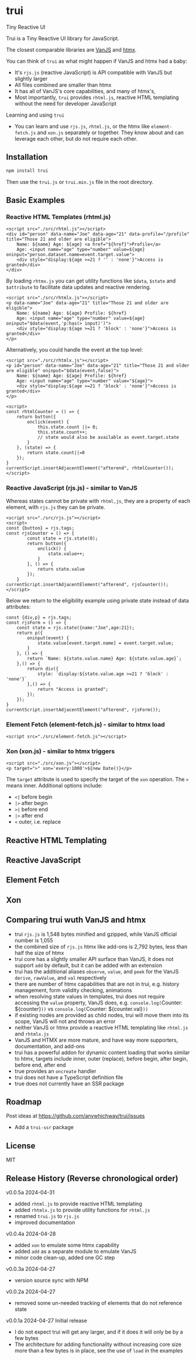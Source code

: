 # trui
Tiny Reactive UI

Trui is a Tiny Reactive UI library for JavaScript.

The closest comparable libraries are [VanJS](https://vanjs.org/) and [htmx](https://htmx.org/).

You can think of `trui` as what might happen if VanJS and htmx had a baby:
- It's `rjs.js` (reactive JavaScript) is API compatible with VanJS but slightly larger
- All files combined are smaller than htmx
- It has all of VanJS's core capabilities, and many of htmx's,
- Most importantly, `trui` provides `rhtml.js`, reactive HTML templating without the need for developer JavaScript

Learning and using `trui`
- You can learn and use `rjs.js`, `rhtml.js`, or the htmx like `element-fetch.js` and `xon.js` separately or together. They know about and can leverage each other, but do not require each other.



## Installation

```bash
npm install trui
```
Then use the `trui.js` or `trui.min.js` file in the root directory.


## Basic Examples

### Reactive HTML Templates (rhtml.js)

```!html
<script src="./src/rhtml.js"></script>
<div id="person" data-name="Joe" data-age="21" data-profile="/profile" title="Those 21 and older are eligible">
    Name: ${name} Age: ${age} <a href="${href}">Profile</a>
    Age: <input name="age" type="number" value=${age} oninput="person.dataset.name=event.target.value">
    <div style="display:${age >=21 ? '' : 'none'}">Access is granted</div>
</div>
```

By loading `rhtmx.js` you can get utility functions like `$data`, `$state` and `$attribute` to facilitate data updates and reactive rendering. 

```!html
<script src="./src/rhtmlx.js"></script>
<p data-name="Joe" data-age="21" title="Those 21 and older are eligible">
    Name: ${name} Age: ${age} Profile: ${href}
    Age: <input name="age" type="number" value=${age} oninput="$data(event,'p:has(> input)')">
    <div style="display:${age >=21 ? 'block' : 'none'}">Access is granted</div>
</p>
```

Alternatively, you could handle the event at the top level:

```!html
<script src="./src/rhtmlx.js"></script>
<p id="person" data-name="Joe" data-age="21" title="Those 21 and older are eligible" oninput="$data(event,false)">
    Name: ${name} Age: ${age} Profile: ${href}
    Age: <input name="age" type="number" value="${age}">
    <div style="display:${age >=21 ? 'block' : 'none'}">Access is granted</div>
</p>
```

```!html
<script>
const rhtmlCounter = () => {
    return button({
        onclick(event) {
            this.state.count ||= 0;
            this.state.count++;
            // state would also be available as event.target.state
        }
    }, (state) => {
        return state.count||=0
    });
}
currentScript.insertAdjacentElement("afterend", rhtmlCounter());
</script>
```

### Reactive JavaScript (rjs.js) - similar to VanJS

Whereas states cannot be private with `rhtml,js`, they are a property of each element, with `rjs.js` they can be private.

```!html
<script src="./src/rjs.js"></script>
<script>
const {button} = rjs.tags;
const rjsCounter = () => {
        const state = rjs.state(0);
        return button({
            onclick() {
                state.value++;
            }
        }, () => {
            return state.value
        });
    }
currentScript.insertAdjacentElement("afterend", rjsCounter());
</script>
```

Below we return to the eligibility example using private state instead of data attributes:

```!html
const {div,p} = rjs.tags;
const rjsForm = () => {
    const state = rjs.state({name:"Joe",age:21});
    return p({
        oninput(event) {
            state.value[event.target.name] = event.target.value;
        }
    }, () => {
        return `Name: ${state.value.name} Age: ${state.value.age}`;
    },() => {
        return div({
            style: `display:${state.value.age >=21 ? 'block' : 'none'}`
        },() => {
            return "Access is granted";
        });
    });
}
currentScript.insertAdjacentElement("afterend", rjsForm());
```

### Element Fetch (element-fetch.js) - similar to htmx load

```!html
<script src="./src/element-fetch.js"></script>
```

### Xon (xon.js) - similar to htmx triggers

```!html
<script src="./src/xon.js"></script>
<p target=">" xon='every:1000'>${new Date()}</p>
```

The `target` attribute is used to specify the target of the `xon` operation. The `>` means inner. Additional options include:
- `<|` before begin
- `|>` after begin
- `>|` before end
- `|>` after end
- `<` outer, i.e. replace


## Reactive HTML Templating


## Reactive JavaScript


## Element Fetch


## Xon



## Comparing trui wuth VanJS and htmx

- trui `rjs.js` is 1,548 bytes minified and gzipped, while VanJS official number is 1,055
- the combined size of `rjs.js` htmx like add-ons is 2,792 bytes, less than half the size of htmx
- trui core has a slightly smaller API surface than VanJS, it does not support `add` by default, but it can be added with an extension
- trui has the additional aliases `observe`, `value`, and `peek` for the VanJS `derive`, `rawValue`, and `val` respectively
- there are number of htmx capabilities that are not in trui, e.g. history management, form validity checking, animations
- when resolving state values in templates, trui does not require accessing the `value` property, VanJS does, e.g. `console.log(`Counter: ${counter}`))` vs `console.log(`Counter: ${counter.val}`))`
- if existing nodes are provided as child nodes, trui will move them into its scope, VanJS will not and throws an error
- neither VanJS or htmx provide a reactive HTML templating like `rhtml.js` and `rhtmlx.js`
- VanJS and HTMX are more mature, and have way more supporters, documentation, and add-ons
- trui has a powerful addon for dynamic content loading that works similar to htmx, targets include inner, outer (replace), before begin, after begin, before end, after end
- true provides an `oncreate` handler
- trui does not have a TypeScript definition file
- true does not currently have an SSR package

## Roadmap

Post ideas at https://github.com/anywhichway/trui/issues

- Add a `trui-ssr` package

## License

MIT

## Release History (Reverse chronological order)

v0.0.5a 2024-04-31

- added `rhtml.js` to provide reactive HTML templating
- added `rhtmlx.js` to provide utility functions for `rhtml.js`
- renamed `trui.js` to `rjs.js`
- improved documentation

v0.0.4a 2024-04-28

- added `xon` to emulate some htmx capability
- added `add` as a separate module to emulate VanJS
- minor code clean-up, added one GC step

v0.0.3a 2024-04-27

- version source sync with NPM

v0.0.2a 2024-04-27

- removed some un-needed tracking of elements that do not reference state

v0.0.1a 2024-04-27 Initial release

- I do not expect trui will get any larger, and if it does it will only be by a few bytes
- The architecture for adding functionality without increasing core size more than a few bytes is in place, see the use of `load` in the examples

<script type="module">
    import {examplify} from 'https://unpkg.com/examplify?module';
    const onload = () => setInterval(() => {
        if (document.readyState === "complete") {
            clearInterval(interval);
            examplify(document);
            document.body.resolve(true);
        }
    });
    const interval = onload();
</script>



